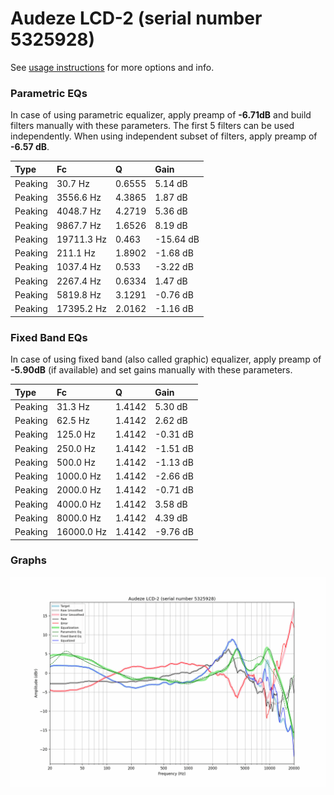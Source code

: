 # Audeze LCD-2 (serial number 5325928)
See [usage instructions](https://github.com/jaakkopasanen/AutoEq#usage) for more options and info.

### Parametric EQs
In case of using parametric equalizer, apply preamp of **-6.71dB** and build filters manually
with these parameters. The first 5 filters can be used independently.
When using independent subset of filters, apply preamp of **-6.57 dB**.

| Type    | Fc         |      Q | Gain      |
|:--------|:-----------|:-------|:----------|
| Peaking | 30.7 Hz    | 0.6555 | 5.14 dB   |
| Peaking | 3556.6 Hz  | 4.3865 | 1.87 dB   |
| Peaking | 4048.7 Hz  | 4.2719 | 5.36 dB   |
| Peaking | 9867.7 Hz  | 1.6526 | 8.19 dB   |
| Peaking | 19711.3 Hz | 0.463  | -15.64 dB |
| Peaking | 211.1 Hz   | 1.8902 | -1.68 dB  |
| Peaking | 1037.4 Hz  | 0.533  | -3.22 dB  |
| Peaking | 2267.4 Hz  | 0.6334 | 1.47 dB   |
| Peaking | 5819.8 Hz  | 3.1291 | -0.76 dB  |
| Peaking | 17395.2 Hz | 2.0162 | -1.16 dB  |

### Fixed Band EQs
In case of using fixed band (also called graphic) equalizer, apply preamp of **-5.90dB**
(if available) and set gains manually with these parameters.

| Type    | Fc         |      Q | Gain     |
|:--------|:-----------|:-------|:---------|
| Peaking | 31.3 Hz    | 1.4142 | 5.30 dB  |
| Peaking | 62.5 Hz    | 1.4142 | 2.62 dB  |
| Peaking | 125.0 Hz   | 1.4142 | -0.31 dB |
| Peaking | 250.0 Hz   | 1.4142 | -1.51 dB |
| Peaking | 500.0 Hz   | 1.4142 | -1.13 dB |
| Peaking | 1000.0 Hz  | 1.4142 | -2.66 dB |
| Peaking | 2000.0 Hz  | 1.4142 | -0.71 dB |
| Peaking | 4000.0 Hz  | 1.4142 | 3.58 dB  |
| Peaking | 8000.0 Hz  | 1.4142 | 4.39 dB  |
| Peaking | 16000.0 Hz | 1.4142 | -9.76 dB |

### Graphs
![](./Audeze%20LCD-2%20(serial%20number%205325928).png)